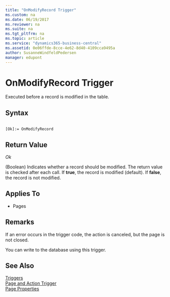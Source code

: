 ```yaml
---
title: "OnModifyRecord Trigger"
ms.custom: na
ms.date: 06/19/2017
ms.reviewer: na
ms.suite: na
ms.tgt_pltfrm: na
ms.topic: article
ms.service: "dynamics365-business-central"
ms.assetid: 0e06ffde-8cce-4e62-8d40-4109cca9495a
author: SusanneWindfeldPedersen
manager: edupont
---
```



# OnModifyRecord Trigger
Executed before a record is modified in the table.  
  
## Syntax  
  
```  
  
[Ok]:= OnModifyRecord  
```  
  
## Return Value  
 *Ok*  
  
 (Boolean) Indicates whether a record should be modified. The return value is checked after each  call. If **true**, the record is modified (default). If **false**, the record is not modified.  
  
## Applies To  
  
-   Pages  
  
## Remarks  
 If an error occurs in the trigger code, the action is canceled, but the page is not closed.  
  
 You can write to the database using this trigger.  
  
## See Also  
 [Triggers](devenv-triggers.md)  
 [Page and Action Trigger](devenv-page-and-action-triggers.md)  
 [Page Properties](../properties/devenv-page-properties.md)  
